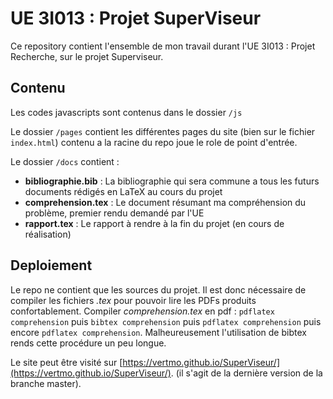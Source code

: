 # UE 3I013 : Projet SuperViseur #
Ce repository contient l'ensemble de mon travail durant l'UE 3I013 : Projet Recherche, sur le projet Superviseur.

## Contenu ##
Les codes javascripts sont contenus dans le dossier `/js`

Le dossier `/pages` contient les différentes pages du site (bien sur le fichier `index.html`) contenu a la racine du repo joue le role de point d'entrée.

Le dossier `/docs` contient :
* **bibliographie.bib** : La bibliographie qui sera commune a tous les futurs documents rédigés en LaTeX au cours du projet
* **comprehension.tex** : Le document résumant ma compréhension du problème, premier rendu demandé par l'UE
* **rapport.tex** : Le rapport à rendre à la fin du projet (en cours de réalisation)

## Deploiement ##
Le repo ne contient que les sources du projet. Il est donc nécessaire de compiler les fichiers *.tex* pour pouvoir lire les PDFs produits confortablement. Compiler *comprehension.tex* en pdf : `pdflatex comprehension` puis `bibtex comprehension` puis `pdflatex comprehension` puis encore `pdflatex comprehension`. Malheureusement l'utilisation de bibtex rends cette procédure un peu longue.


Le site peut être visité sur [https://vertmo.github.io/SuperViseur/](https://vertmo.github.io/SuperViseur/). (il s'agit de la dernière version de la branche master).
